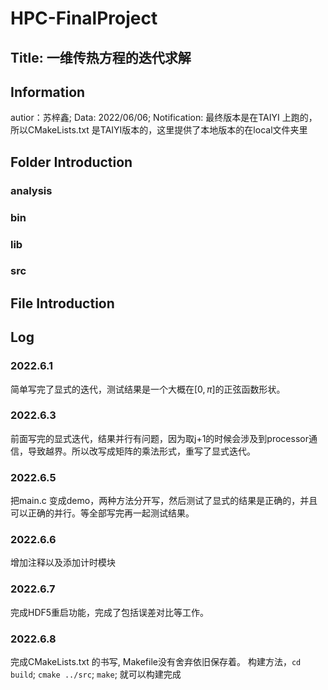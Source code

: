 # HPC-FinalProject
## Title: 一维传热方程的迭代求解
## Information
autior：苏梓鑫;
Data:   2022/06/06;
Notification: 最终版本是在TAIYI 上跑的，所以CMakeLists.txt 是TAIYI版本的，这里提供了本地版本的在local文件夹里
## Folder Introduction
### analysis
### bin
### lib
### src
## File Introduction

## Log
### 2022.6.1
简单写完了显式的迭代，测试结果是一个大概在$[0,\pi]$的正弦函数形状。
### 2022.6.3
前面写完的显式迭代，结果并行有问题，因为取j+1的时候会涉及到processor通信，导致越界。所以改写成矩阵的乘法形式，重写了显式迭代。
### 2022.6.5
把main.c 变成demo，两种方法分开写，然后测试了显式的结果是正确的，并且可以正确的并行。等全部写完再一起测试结果。
### 2022.6.6
增加注释以及添加计时模块
### 2022.6.7
完成HDF5重启功能，完成了包括误差对比等工作。
### 2022.6.8
完成CMakeLists.txt 的书写, Makefile没有舍弃依旧保存着。
构建方法，`cd build`; `cmake ../src`; `make`; 就可以构建完成
